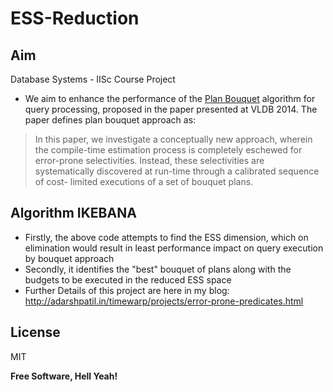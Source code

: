ESS-Reduction
=============

Aim
----

Database Systems - IISc Course Project
- We aim to enhance the performance of the [Plan Bouquet] algorithm for query processing,  proposed in the paper presented at VLDB 2014. The paper defines plan bouquet approach as:

> In this paper, we investigate a conceptually new approach, wherein
> the compile-time estimation process is completely eschewed for
> error-prone selectivities. Instead, these selectivities are systematically 
> discovered at run-time through a calibrated sequence of cost-
> limited executions of a set of bouquet plans.

Algorithm IKEBANA
----

- Firstly, the above code attempts to find the ESS dimension, which on elimination would result in least performance impact on query execution by bouquet approach
- Secondly, it identifies the "best" bouquet of plans along with the budgets to be executed in the reduced ESS space
- Further Details of this project are here in my blog: http://adarshpatil.in/timewarp/projects/error-prone-predicates.html

[Plan Bouquet]:http://dsl.serc.iisc.ernet.in/projects/QUEST/index.html#pub

License
----

MIT

**Free Software, Hell Yeah!**
